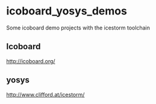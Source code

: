 # icoboard_yosys_demos
Some icoboard demo projects with the icestorm toolchain

## Icoboard

http://icoboard.org/

## yosys

http://www.clifford.at/icestorm/
